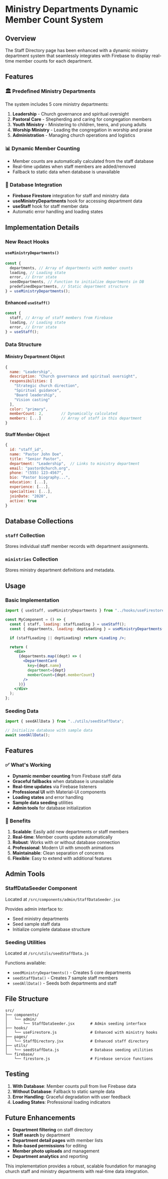 # Ministry Departments Dynamic Member Count System

## Overview

The Staff Directory page has been enhanced with a dynamic ministry department system that seamlessly integrates with Firebase to display real-time member counts for each department.

## Features

### 🏛️ Predefined Ministry Departments

The system includes 5 core ministry departments:

1. **Leadership** - Church governance and spiritual oversight
2. **Pastoral Care** - Shepherding and caring for congregation members
3. **Youth Ministry** - Ministering to children, teens, and young adults
4. **Worship Ministry** - Leading the congregation in worship and praise
5. **Administration** - Managing church operations and logistics

### 📊 Dynamic Member Counting

- Member counts are automatically calculated from the staff database
- Real-time updates when staff members are added/removed
- Fallback to static data when database is unavailable

### 🔧 Database Integration

- **Firebase Firestore** integration for staff and ministry data
- **useMinistryDepartments** hook for accessing department data
- **useStaff** hook for staff member data
- Automatic error handling and loading states

## Implementation Details

### New React Hooks

#### `useMinistryDepartments()`

```javascript
const {
  departments, // Array of departments with member counts
  loading, // Loading state
  error, // Error state
  seedDepartments, // Function to initialize departments in DB
  predefinedDepartments, // Static department structure
} = useMinistryDepartments();
```

#### Enhanced `useStaff()`

```javascript
const {
  staff, // Array of staff members from Firebase
  loading, // Loading state
  error, // Error state
} = useStaff();
```

### Data Structure

#### Ministry Department Object

```javascript
{
  name: "Leadership",
  description: "Church governance and spiritual oversight",
  responsibilities: [
    "Strategic church direction",
    "Spiritual guidance",
    "Board leadership",
    "Vision casting"
  ],
  color: "primary",
  memberCount: 2,        // Dynamically calculated
  members: [...]         // Array of staff in this department
}
```

#### Staff Member Object

```javascript
{
  id: "staff_id",
  name: "Pastor John Doe",
  title: "Senior Pastor",
  department: "Leadership",  // Links to ministry department
  email: "pastor@church.org",
  phone: "(555) 123-4567",
  bio: "Pastor biography...",
  education: [...],
  experience: [...],
  specialties: [...],
  joinDate: "2020",
  active: true
}
```

## Database Collections

### `staff` Collection

Stores individual staff member records with department assignments.

### `ministries` Collection

Stores ministry department definitions and metadata.

## Usage

### Basic Implementation

```jsx
import { useStaff, useMinistryDepartments } from "../hooks/useFirestore";

const MyComponent = () => {
  const { staff, loading: staffLoading } = useStaff();
  const { departments, loading: deptLoading } = useMinistryDepartments();

  if (staffLoading || deptLoading) return <Loading />;

  return (
    <div>
      {departments.map((dept) => (
        <DepartmentCard
          key={dept.name}
          department={dept}
          memberCount={dept.memberCount}
        />
      ))}
    </div>
  );
};
```

### Seeding Data

```jsx
import { seedAllData } from "../utils/seedStaffData";

// Initialize database with sample data
await seedAllData();
```

## Features

### ✅ What's Working

- **Dynamic member counting** from Firebase staff data
- **Graceful fallbacks** when database is unavailable
- **Real-time updates** via Firebase listeners
- **Professional UI** with Material-UI components
- **Loading states** and error handling
- **Sample data seeding** utilities
- **Admin tools** for database initialization

### 🚀 Benefits

1. **Scalable**: Easily add new departments or staff members
2. **Real-time**: Member counts update automatically
3. **Robust**: Works with or without database connection
4. **Professional**: Modern UI with smooth animations
5. **Maintainable**: Clean separation of concerns
6. **Flexible**: Easy to extend with additional features

## Admin Tools

### StaffDataSeeder Component

Located at `/src/components/admin/StaffDataSeeder.jsx`

Provides admin interface to:

- Seed ministry departments
- Seed sample staff data
- Initialize complete database structure

### Seeding Utilities

Located at `/src/utils/seedStaffData.js`

Functions available:

- `seedMinistryDepartments()` - Creates 5 core departments
- `seedStaffData()` - Creates 7 sample staff members
- `seedAllData()` - Seeds both departments and staff

## File Structure

```
src/
├── components/
│   └── admin/
│       └── StaffDataSeeder.jsx       # Admin seeding interface
├── hooks/
│   └── useFirestore.js               # Enhanced with ministry hooks
├── pages/
│   └── StaffDirectory.jsx            # Enhanced staff directory
├── utils/
│   └── seedStaffData.js              # Database seeding utilities
└── firebase/
    └── firestore.js                  # Firebase service functions
```

## Testing

1. **With Database**: Member counts pull from live Firebase data
2. **Without Database**: Fallback to static sample data
3. **Error Handling**: Graceful degradation with user feedback
4. **Loading States**: Professional loading indicators

## Future Enhancements

- **Department filtering** on staff directory
- **Staff search** by department
- **Department detail pages** with member lists
- **Role-based permissions** for editing
- **Member photo uploads** and management
- **Department analytics** and reporting

This implementation provides a robust, scalable foundation for managing church staff and ministry departments with real-time data integration.
